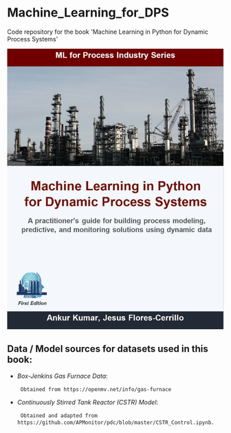 # Machine_Learning_for_DPS

Code repository for the book 'Machine Learning in Python for Dynamic Process Systems'

![](/Images/coverPage1.JPG)

## Data / Model sources for datasets used in this book:
- *Box-Jenkins Gas Furnace Data*:  

       Obtained from https://openmv.net/info/gas-furnace
       
             
- *Continuously Stirred Tank Reactor (CSTR) Model*:

       Obtained and adapted from https://github.com/APMonitor/pdc/blob/master/CSTR_Control.ipynb. 
       
       




